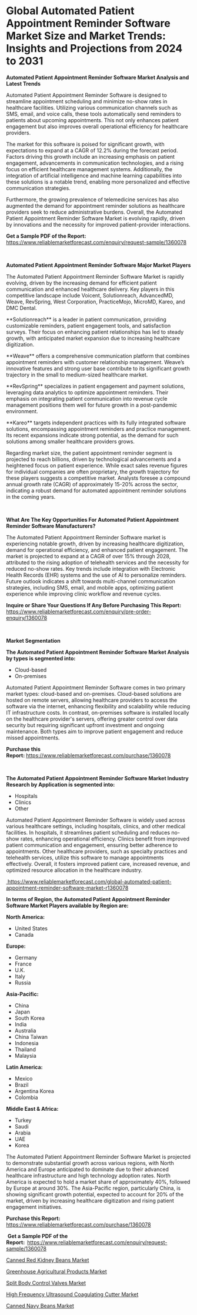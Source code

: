 <p><h1>Global Automated Patient Appointment Reminder Software Market Size and Market Trends: Insights and Projections from 2024 to 2031</h1></p><p><strong>Automated Patient Appointment Reminder Software Market Analysis and Latest Trends</strong></p>
<p><p>Automated Patient Appointment Reminder Software is designed to streamline appointment scheduling and minimize no-show rates in healthcare facilities. Utilizing various communication channels such as SMS, email, and voice calls, these tools automatically send reminders to patients about upcoming appointments. This not only enhances patient engagement but also improves overall operational efficiency for healthcare providers.</p><p>The market for this software is poised for significant growth, with expectations to expand at a CAGR of 12.2% during the forecast period. Factors driving this growth include an increasing emphasis on patient engagement, advancements in communication technologies, and a rising focus on efficient healthcare management systems. Additionally, the integration of artificial intelligence and machine learning capabilities into these solutions is a notable trend, enabling more personalized and effective communication strategies.</p><p>Furthermore, the growing prevalence of telemedicine services has also augmented the demand for appointment reminder solutions as healthcare providers seek to reduce administrative burdens. Overall, the Automated Patient Appointment Reminder Software Market is evolving rapidly, driven by innovations and the necessity for improved patient-provider interactions.</p></p>
<p><strong>Get a Sample PDF of the Report:&nbsp;</strong> <a href="https://www.reliablemarketforecast.com/enquiry/request-sample/1360078?utm_campaign=1134&utm_medium=2&utm_source=Github&utm_content=ia&utm_term=29102024&utm_id=automated-patient-appointment-reminder-software">https://www.reliablemarketforecast.com/enquiry/request-sample/1360078</a></p>
<p>&nbsp;</p>
<p><strong>Automated Patient Appointment Reminder Software Major Market Players</strong></p>
<p><p>The Automated Patient Appointment Reminder Software Market is rapidly evolving, driven by the increasing demand for efficient patient communication and enhanced healthcare delivery. Key players in this competitive landscape include Voicent, Solutionreach, AdvancedMD, Weave, RevSpring, West Corporation, PracticeMojo, MicroMD, Kareo, and DMC Dental.</p><p>**Solutionreach** is a leader in patient communication, providing customizable reminders, patient engagement tools, and satisfaction surveys. Their focus on enhancing patient relationships has led to steady growth, with anticipated market expansion due to increasing healthcare digitization.</p><p>**Weave** offers a comprehensive communication platform that combines appointment reminders with customer relationship management. Weave’s innovative features and strong user base contribute to its significant growth trajectory in the small to medium-sized healthcare market.</p><p>**RevSpring** specializes in patient engagement and payment solutions, leveraging data analytics to optimize appointment reminders. Their emphasis on integrating patient communication into revenue cycle management positions them well for future growth in a post-pandemic environment.</p><p>**Kareo** targets independent practices with its fully integrated software solutions, encompassing appointment reminders and practice management. Its recent expansions indicate strong potential, as the demand for such solutions among smaller healthcare providers grows.</p><p>Regarding market size, the patient appointment reminder segment is projected to reach billions, driven by technological advancements and a heightened focus on patient experience. While exact sales revenue figures for individual companies are often proprietary, the growth trajectory for these players suggests a competitive market. Analysts foresee a compound annual growth rate (CAGR) of approximately 15-20% across the sector, indicating a robust demand for automated appointment reminder solutions in the coming years.</p></p>
<p>&nbsp;</p>
<p><strong>What Are The Key Opportunities For Automated Patient Appointment Reminder Software Manufacturers?</strong></p>
<p><p>The Automated Patient Appointment Reminder Software market is experiencing notable growth, driven by increasing healthcare digitization, demand for operational efficiency, and enhanced patient engagement. The market is projected to expand at a CAGR of over 15% through 2028, attributed to the rising adoption of telehealth services and the necessity for reduced no-show rates. Key trends include integration with Electronic Health Records (EHR) systems and the use of AI to personalize reminders. Future outlook indicates a shift towards multi-channel communication strategies, including SMS, email, and mobile apps, optimizing patient experience while improving clinic workflow and revenue cycles.</p></p>
<p><strong>Inquire or Share Your Questions If Any Before Purchasing This Report:</strong> <a href="https://www.reliablemarketforecast.com/enquiry/pre-order-enquiry/1360078?utm_campaign=1134&utm_medium=2&utm_source=Github&utm_content=ia&utm_term=29102024&utm_id=automated-patient-appointment-reminder-software">https://www.reliablemarketforecast.com/enquiry/pre-order-enquiry/1360078</a></p>
<p>&nbsp;</p>
<p><strong>Market Segmentation</strong></p>
<p><strong>The Automated Patient Appointment Reminder Software Market Analysis by types is segmented into:</strong></p>
<p><ul><li>Cloud-based</li><li>On-premises</li></ul></p>
<p><p>Automated Patient Appointment Reminder Software comes in two primary market types: cloud-based and on-premises. Cloud-based solutions are hosted on remote servers, allowing healthcare providers to access the software via the internet, enhancing flexibility and scalability while reducing IT infrastructure costs. In contrast, on-premises software is installed locally on the healthcare provider's servers, offering greater control over data security but requiring significant upfront investment and ongoing maintenance. Both types aim to improve patient engagement and reduce missed appointments.</p></p>
<p><strong>Purchase this Report:&nbsp;</strong><a href="https://www.reliablemarketforecast.com/purchase/1360078?utm_campaign=1134&utm_medium=2&utm_source=Github&utm_content=ia&utm_term=29102024&utm_id=automated-patient-appointment-reminder-software">https://www.reliablemarketforecast.com/purchase/1360078</a></p>
<p>&nbsp;</p>
<p><strong>The Automated Patient Appointment Reminder Software Market Industry Research by Application is segmented into:</strong></p>
<p><ul><li>Hospitals</li><li>Clinics</li><li>Other</li></ul></p>
<p><p>Automated Patient Appointment Reminder Software is widely used across various healthcare settings, including hospitals, clinics, and other medical facilities. In hospitals, it streamlines patient scheduling and reduces no-show rates, enhancing operational efficiency. Clinics benefit from improved patient communication and engagement, ensuring better adherence to appointments. Other healthcare providers, such as specialty practices and telehealth services, utilize this software to manage appointments effectively. Overall, it fosters improved patient care, increased revenue, and optimized resource allocation in the healthcare industry.</p></p>
<p><a href="https://www.reliablemarketforecast.com/global-automated-patient-appointment-reminder-software-market-r1360078?utm_campaign=1134&utm_medium=2&utm_source=Github&utm_content=ia&utm_term=29102024&utm_id=automated-patient-appointment-reminder-software">&nbsp;https://www.reliablemarketforecast.com/global-automated-patient-appointment-reminder-software-market-r1360078</a></p>
<p><strong>In terms of Region, the Automated Patient Appointment Reminder Software Market Players available by Region are:</strong></p>
<p>
    <p> <strong> North America: </strong>
        <ul>
            <li>United States</li>
            <li>Canada</li>
        </ul>
        </p> 
    <p> <strong> Europe: </strong>
        <ul>
            <li>Germany</li>
            <li>France</li>
            <li>U.K.</li>
            <li>Italy</li>
            <li>Russia</li>
        </ul>
        </p> 
    <p> <strong> Asia-Pacific: </strong>
        <ul>
            <li>China</li>
            <li>Japan</li>
            <li>South Korea</li>
            <li>India</li>
            <li>Australia</li>
            <li>China Taiwan</li>
            <li>Indonesia</li>
            <li>Thailand</li>
            <li>Malaysia</li>
        </ul>
        </p> 
    <p> <strong> Latin America: </strong>
        <ul>
            <li>Mexico</li>
            <li>Brazil</li>
            <li>Argentina Korea</li>
            <li>Colombia</li>
        </ul>
        </p> 
    <p> <strong> Middle East & Africa: </strong>
        <ul>
            <li>Turkey</li>
            <li>Saudi</li>
            <li>Arabia</li>
            <li>UAE</li>
            <li>Korea</li>
        </ul>
    </p>
    </p>
<p><p>The Automated Patient Appointment Reminder Software Market is projected to demonstrate substantial growth across various regions, with North America and Europe anticipated to dominate due to their advanced healthcare infrastructure and high technology adoption rates. North America is expected to hold a market share of approximately 40%, followed by Europe at around 30%. The Asia-Pacific region, particularly China, is showing significant growth potential, expected to account for 20% of the market, driven by increasing healthcare digitization and rising patient engagement initiatives.</p></p>
<p><strong>Purchase this Report: </strong><a href="https://www.reliablemarketforecast.com/purchase/1360078?utm_campaign=1134&utm_medium=2&utm_source=Github&utm_content=ia&utm_term=29102024&utm_id=automated-patient-appointment-reminder-software">https://www.reliablemarketforecast.com/purchase/1360078</a></p>
<p>&nbsp;<strong>Get a Sample PDF of the Report:&nbsp;&nbsp;</strong><a href="https://www.reliablemarketforecast.com/enquiry/request-sample/1360078?utm_campaign=1134&utm_medium=2&utm_source=Github&utm_content=ia&utm_term=29102024&utm_id=automated-patient-appointment-reminder-software">https://www.reliablemarketforecast.com/enquiry/request-sample/1360078</a></p>
<p><strong></strong></p>
<p><p><a href="https://www.linkedin.com/pulse/canned-red-kidney-beans-market-share-analysis-growth-bfv5e?utm_campaign=1134&utm_medium=2&utm_source=Github&utm_content=ia&utm_term=29102024&utm_id=automated-patient-appointment-reminder-software">Canned Red Kidney Beans Market</a></p><p><a href="https://github.com/malika4dt4reta/Market-Research-Report-List-1/blob/main/greenhouse-agricultural-products-market.md?utm_campaign=1134&utm_medium=2&utm_source=Github&utm_content=ia&utm_term=29102024&utm_id=automated-patient-appointment-reminder-software">Greenhouse Agricultural Products Market</a></p><p><a href="https://issuu.com/reportprime-2/docs/split-body-control-valves-market-si_ca6a6e49e2c015?utm_campaign=1134&utm_medium=2&utm_source=Github&utm_content=ia&utm_term=29102024&utm_id=automated-patient-appointment-reminder-software">Split Body Control Valves Market</a></p><p><a href="https://github.com/karolinec5dqui/Market-Research-Report-List-1/blob/main/high-frequency-ultrasound-coagulating-cutter-market.md?utm_campaign=1134&utm_medium=2&utm_source=Github&utm_content=ia&utm_term=29102024&utm_id=automated-patient-appointment-reminder-software">High Frequency Ultrasound Coagulating Cutter Market</a></p><p><a href="https://www.linkedin.com/pulse/surfing-canned-navy-beans-wave-riding-market-currents-7z0we?utm_campaign=1134&utm_medium=2&utm_source=Github&utm_content=ia&utm_term=29102024&utm_id=automated-patient-appointment-reminder-software">Canned Navy Beans Market</a></p></p>